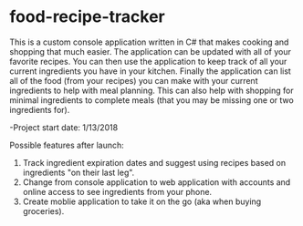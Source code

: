 # food-recipe-tracker
This is a custom console application written in C# that makes cooking and shopping that much easier.  The application can be updated with all of your favorite recipes.  You can then use the application to keep track of all your current ingredients you have in your kitchen.  Finally the application can list all of the food (from your recipes) you can make with your current ingredients to help with meal planning. This can also help with shopping for minimal ingredients to complete meals (that you may be missing one or two ingredients for). 

-Project start date: 1/13/2018

Possible features after launch:

1. Track ingredient expiration dates and suggest using recipes based on ingredients "on their last leg".
2. Change from console application to web application with accounts and online access to see ingredients from your phone.
3. Create moblie application to take it on the go (aka when buying groceries).
